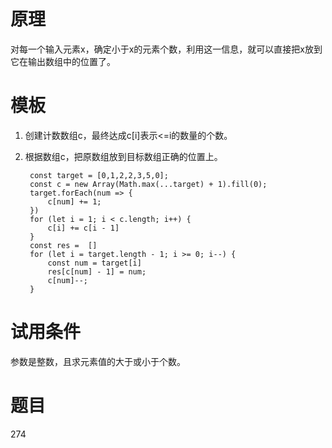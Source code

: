 # 原理
对每一个输入元素x，确定小于x的元素个数，利用这一信息，就可以直接把x放到它在输出数组中的位置了。

# 模板
1. 创建计数数组c，最终达成c[i]表示<=i的数量的个数。
2. 根据数组c，把原数组放到目标数组正确的位置上。

            
        const target = [0,1,2,2,3,5,0];
        const c = new Array(Math.max(...target) + 1).fill(0);
        target.forEach(num => {
            c[num] += 1;
        })
        for (let i = 1; i < c.length; i++) {
            c[i] += c[i - 1]
        }
        const res =  []
        for (let i = target.length - 1; i >= 0; i--) {
            const num = target[i]
            res[c[num] - 1] = num;
            c[num]--;
        }

# 试用条件
参数是整数，且求元素值的大于或小于个数。

# 题目
274